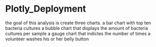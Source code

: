 # Plotly_Deployment
the goal of this analysis is create three charts.
a bar chart with top ten bacteria cultures
a bubble chart that displays the amount of bacteria cultures per sample
a gauge chart that indictes the number of times a volunteer washes his or her belly button

